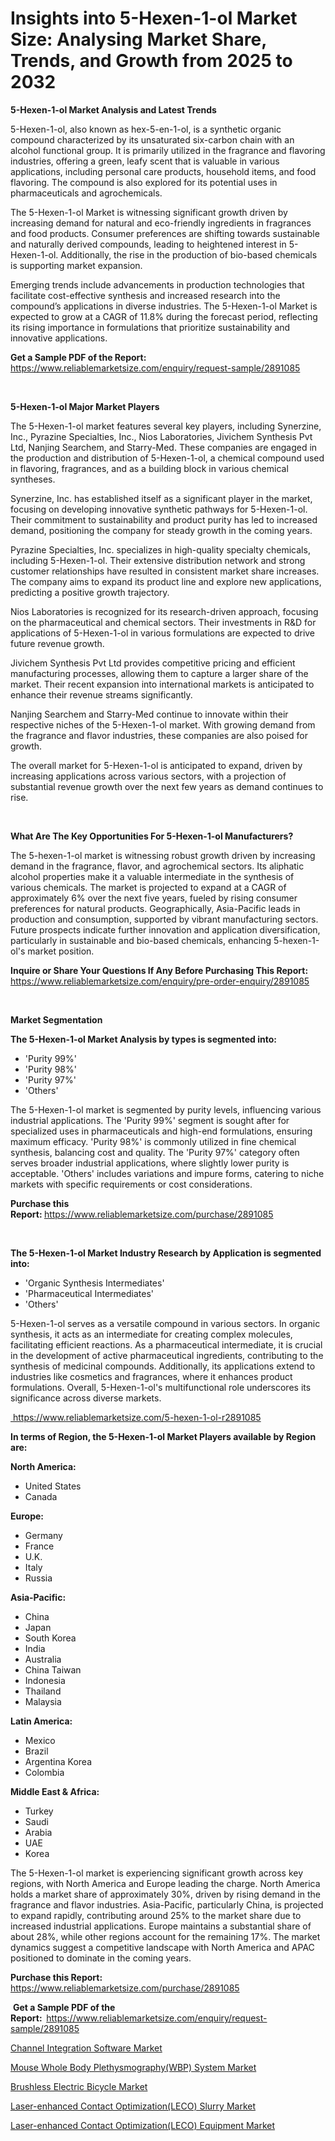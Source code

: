 <p><h1>Insights into 5-Hexen-1-ol Market Size: Analysing Market Share, Trends, and Growth from 2025 to 2032</h1></p><p><strong>5-Hexen-1-ol Market Analysis and Latest Trends</strong></p>
<p><p>5-Hexen-1-ol, also known as hex-5-en-1-ol, is a synthetic organic compound characterized by its unsaturated six-carbon chain with an alcohol functional group. It is primarily utilized in the fragrance and flavoring industries, offering a green, leafy scent that is valuable in various applications, including personal care products, household items, and food flavoring. The compound is also explored for its potential uses in pharmaceuticals and agrochemicals.</p><p>The 5-Hexen-1-ol Market is witnessing significant growth driven by increasing demand for natural and eco-friendly ingredients in fragrances and food products. Consumer preferences are shifting towards sustainable and naturally derived compounds, leading to heightened interest in 5-Hexen-1-ol. Additionally, the rise in the production of bio-based chemicals is supporting market expansion. </p><p>Emerging trends include advancements in production technologies that facilitate cost-effective synthesis and increased research into the compound’s applications in diverse industries. The 5-Hexen-1-ol Market is expected to grow at a CAGR of 11.8% during the forecast period, reflecting its rising importance in formulations that prioritize sustainability and innovative applications.</p></p>
<p><strong>Get a Sample PDF of the Report:&nbsp;</strong> <a href="https://www.reliablemarketsize.com/enquiry/request-sample/2891085?utm_campaign=1836&utm_medium=2&utm_source=Github&utm_content=ia&utm_term=14032025&utm_id=5-hexen-1-ol">https://www.reliablemarketsize.com/enquiry/request-sample/2891085</a></p>
<p>&nbsp;</p>
<p><strong>5-Hexen-1-ol Major Market Players</strong></p>
<p><p>The 5-Hexen-1-ol market features several key players, including Synerzine, Inc., Pyrazine Specialties, Inc., Nios Laboratories, Jivichem Synthesis Pvt Ltd, Nanjing Searchem, and Starry-Med. These companies are engaged in the production and distribution of 5-Hexen-1-ol, a chemical compound used in flavoring, fragrances, and as a building block in various chemical syntheses.</p><p>Synerzine, Inc. has established itself as a significant player in the market, focusing on developing innovative synthetic pathways for 5-Hexen-1-ol. Their commitment to sustainability and product purity has led to increased demand, positioning the company for steady growth in the coming years.</p><p>Pyrazine Specialties, Inc. specializes in high-quality specialty chemicals, including 5-Hexen-1-ol. Their extensive distribution network and strong customer relationships have resulted in consistent market share increases. The company aims to expand its product line and explore new applications, predicting a positive growth trajectory.</p><p>Nios Laboratories is recognized for its research-driven approach, focusing on the pharmaceutical and chemical sectors. Their investments in R&D for applications of 5-Hexen-1-ol in various formulations are expected to drive future revenue growth.</p><p>Jivichem Synthesis Pvt Ltd provides competitive pricing and efficient manufacturing processes, allowing them to capture a larger share of the market. Their recent expansion into international markets is anticipated to enhance their revenue streams significantly.</p><p>Nanjing Searchem and Starry-Med continue to innovate within their respective niches of the 5-Hexen-1-ol market. With growing demand from the fragrance and flavor industries, these companies are also poised for growth.</p><p>The overall market for 5-Hexen-1-ol is anticipated to expand, driven by increasing applications across various sectors, with a projection of substantial revenue growth over the next few years as demand continues to rise.</p></p>
<p>&nbsp;</p>
<p><strong>What Are The Key Opportunities For 5-Hexen-1-ol Manufacturers?</strong></p>
<p><p>The 5-hexen-1-ol market is witnessing robust growth driven by increasing demand in the fragrance, flavor, and agrochemical sectors. Its aliphatic alcohol properties make it a valuable intermediate in the synthesis of various chemicals. The market is projected to expand at a CAGR of approximately 6% over the next five years, fueled by rising consumer preferences for natural products. Geographically, Asia-Pacific leads in production and consumption, supported by vibrant manufacturing sectors. Future prospects indicate further innovation and application diversification, particularly in sustainable and bio-based chemicals, enhancing 5-hexen-1-ol's market position.</p></p>
<p><strong>Inquire or Share Your Questions If Any Before Purchasing This Report:</strong> <a href="https://www.reliablemarketsize.com/enquiry/pre-order-enquiry/2891085?utm_campaign=1836&utm_medium=2&utm_source=Github&utm_content=ia&utm_term=14032025&utm_id=5-hexen-1-ol">https://www.reliablemarketsize.com/enquiry/pre-order-enquiry/2891085</a></p>
<p>&nbsp;</p>
<p><strong>Market Segmentation</strong></p>
<p><strong>The 5-Hexen-1-ol Market Analysis by types is segmented into:</strong></p>
<p><ul><li>'Purity 99%'</li><li>'Purity 98%'</li><li>'Purity 97%'</li><li>'Others'</li></ul></p>
<p><p>The 5-Hexen-1-ol market is segmented by purity levels, influencing various industrial applications. The 'Purity 99%' segment is sought after for specialized uses in pharmaceuticals and high-end formulations, ensuring maximum efficacy. 'Purity 98%' is commonly utilized in fine chemical synthesis, balancing cost and quality. The 'Purity 97%' category often serves broader industrial applications, where slightly lower purity is acceptable. 'Others' includes variations and impure forms, catering to niche markets with specific requirements or cost considerations.</p></p>
<p><strong>Purchase this Report:&nbsp;</strong><a href="https://www.reliablemarketsize.com/purchase/2891085?utm_campaign=1836&utm_medium=2&utm_source=Github&utm_content=ia&utm_term=14032025&utm_id=5-hexen-1-ol">https://www.reliablemarketsize.com/purchase/2891085</a></p>
<p>&nbsp;</p>
<p><strong>The 5-Hexen-1-ol Market Industry Research by Application is segmented into:</strong></p>
<p><ul><li>'Organic Synthesis Intermediates'</li><li>'Pharmaceutical Intermediates'</li><li>'Others'</li></ul></p>
<p><p>5-Hexen-1-ol serves as a versatile compound in various sectors. In organic synthesis, it acts as an intermediate for creating complex molecules, facilitating efficient reactions. As a pharmaceutical intermediate, it is crucial in the development of active pharmaceutical ingredients, contributing to the synthesis of medicinal compounds. Additionally, its applications extend to industries like cosmetics and fragrances, where it enhances product formulations. Overall, 5-Hexen-1-ol's multifunctional role underscores its significance across diverse markets.</p></p>
<p><a href="https://www.reliablemarketsize.com/5-hexen-1-ol-r2891085?utm_campaign=1836&utm_medium=2&utm_source=Github&utm_content=ia&utm_term=14032025&utm_id=5-hexen-1-ol">&nbsp;https://www.reliablemarketsize.com/5-hexen-1-ol-r2891085</a></p>
<p><strong>In terms of Region, the 5-Hexen-1-ol Market Players available by Region are:</strong></p>
<p>
    <p> <strong> North America: </strong>
        <ul>
            <li>United States</li>
            <li>Canada</li>
        </ul>
        </p> 
    <p> <strong> Europe: </strong>
        <ul>
            <li>Germany</li>
            <li>France</li>
            <li>U.K.</li>
            <li>Italy</li>
            <li>Russia</li>
        </ul>
        </p> 
    <p> <strong> Asia-Pacific: </strong>
        <ul>
            <li>China</li>
            <li>Japan</li>
            <li>South Korea</li>
            <li>India</li>
            <li>Australia</li>
            <li>China Taiwan</li>
            <li>Indonesia</li>
            <li>Thailand</li>
            <li>Malaysia</li>
        </ul>
        </p> 
    <p> <strong> Latin America: </strong>
        <ul>
            <li>Mexico</li>
            <li>Brazil</li>
            <li>Argentina Korea</li>
            <li>Colombia</li>
        </ul>
        </p> 
    <p> <strong> Middle East & Africa: </strong>
        <ul>
            <li>Turkey</li>
            <li>Saudi</li>
            <li>Arabia</li>
            <li>UAE</li>
            <li>Korea</li>
        </ul>
    </p>
    </p>
<p><p>The 5-Hexen-1-ol market is experiencing significant growth across key regions, with North America and Europe leading the charge. North America holds a market share of approximately 30%, driven by rising demand in the fragrance and flavor industries. Asia-Pacific, particularly China, is projected to expand rapidly, contributing around 25% to the market share due to increased industrial applications. Europe maintains a substantial share of about 28%, while other regions account for the remaining 17%. The market dynamics suggest a competitive landscape with North America and APAC positioned to dominate in the coming years.</p></p>
<p><strong>Purchase this Report: </strong><a href="https://www.reliablemarketsize.com/purchase/2891085?utm_campaign=1836&utm_medium=2&utm_source=Github&utm_content=ia&utm_term=14032025&utm_id=5-hexen-1-ol">https://www.reliablemarketsize.com/purchase/2891085</a></p>
<p>&nbsp;<strong>Get a Sample PDF of the Report:&nbsp;&nbsp;</strong><a href="https://www.reliablemarketsize.com/enquiry/request-sample/2891085?utm_campaign=1836&utm_medium=2&utm_source=Github&utm_content=ia&utm_term=14032025&utm_id=5-hexen-1-ol">https://www.reliablemarketsize.com/enquiry/request-sample/2891085</a></p>
<p><strong></strong></p>
<p><p><a href="https://github.com/failarustic/Market-Research-Report-List-1/blob/main/channel-integration-software-market.md?utm_campaign=1836&utm_medium=2&utm_source=Github&utm_content=ia&utm_term=14032025&utm_id=5-hexen-1-ol">Channel Integration Software Market</a></p><p><a href="https://github.com/damjiederyd/Market-Research-Report-List-1/blob/main/mouse-whole-body-plethysmographywbp-system-market.md?utm_campaign=1836&utm_medium=2&utm_source=Github&utm_content=ia&utm_term=14032025&utm_id=5-hexen-1-ol">Mouse Whole Body Plethysmography(WBP) System Market</a></p><p><a href="https://github.com/spineamosa0e/Market-Research-Report-List-1/blob/main/brushless-electric-bicycle-market.md?utm_campaign=1836&utm_medium=2&utm_source=Github&utm_content=ia&utm_term=14032025&utm_id=5-hexen-1-ol">Brushless Electric Bicycle Market</a></p><p><a href="https://github.com/maaniwilka9y/Market-Research-Report-List-1/blob/main/laser-enhanced-contact-optimizationleco-slurry-market.md?utm_campaign=1836&utm_medium=2&utm_source=Github&utm_content=ia&utm_term=14032025&utm_id=5-hexen-1-ol">Laser-enhanced Contact Optimization(LECO) Slurry Market</a></p><p><a href="https://github.com/waldarolka1j/Market-Research-Report-List-1/blob/main/laser-enhanced-contact-optimizationleco-equipment-market.md?utm_campaign=1836&utm_medium=2&utm_source=Github&utm_content=ia&utm_term=14032025&utm_id=5-hexen-1-ol">Laser-enhanced Contact Optimization(LECO) Equipment Market</a></p></p>